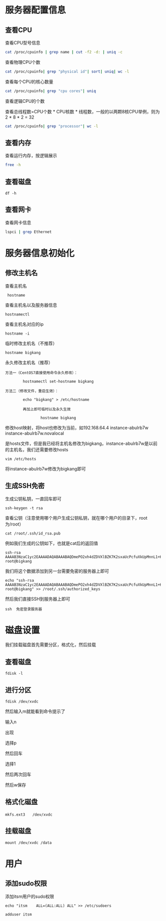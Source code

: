 # 服务器配置信息

## 查看CPU

查看CPU型号信息

```sh
cat /proc/cpuinfo | grep name | cut -f2 -d: | uniq -c
```

查看物理CPU个数

```sh
cat /proc/cpuinfo| grep "physical id"| sort| uniq| wc -l
```

查看每个CPU的核心数量

```sh
cat /proc/cpuinfo| grep "cpu cores"| uniq
```

查看逻辑CPU的个数

查看总线程数=CPU个数 * CPU核数 * 线程数，一般的以两颗8核CPU举例，则为2 * 8 * 2 = 32

```sh
cat /proc/cpuinfo| grep "processor"| wc -l
```

## 查看内存

查看运行内存，按逻辑展示

```sh
free -h
```

## 查看磁盘

```
df -h
```

## 查看网卡

查看网卡信息

```sh
lspci | grep Ethernet
```

# 服务器信息初始化

## 修改主机名

查看主机名

```
 hostname
```

查看主机名以及服务器信息

```
hostnamectl
```

查看主机名对应的ip

```
hostname -i
```

临时修改主机名（不推荐）

```
hostname bigkang
```

永久修改主机名（推荐）

```
方法一（CentOS7直接使用命令永久修改）：

		hostnamectl set-hostname bigkang
		
方法二（修改文件，重启生效）：

		echo "bigkang" > /etc/hostname
		
		再加上即可临时以及永久生效
		
				hostname bigkang
```

修改host映射，将host也修改为当前，如192.168.64.4 instance-abulrb7w instance-abulrb7w.novalocal

是hosts文件，但是我已经将主机名修改为bigkang，instance-abulrb7w是以前的主机名，我们还需要修改hosts

```
vim /etc/hosts
```

将instance-abulrb7w修改为bigkang即可

## 生成SSH免密

生成公钥私钥，一直回车即可

```
ssh-keygen -t rsa
```

查看公钥（注意使用哪个用户生成公钥私钥，就在哪个用户的目录下，root为/root）

```
cat /root/.ssh/id_rsa.pub
```

例如我们生成的公钥如下，也就是cat后的返回值

```
ssh-rsa AAAAB3NzaC1yc2EAAAADAQABAAABAQDmePO2xh4dZDVXlBZK7K2sxaUcPcfuXkUpMnnL1+HlWNGlX4J3wJlZ+jSXHrj5yqG2w8yXjvgShEeOjQCzd68bkGqrY7hD52/tVTbiEJ2hXeqZTE+1dH0DPUh3nC2Ssjwym0FtfSFsnib4Z5QiA1iLaINMadcFPqTk7OXGgDj17KXgeMOglOPCT++tQSrMP9eNtrW44PQ3AodaQntPuV2nq/VvIxi4wRQWIfceHbHuEg53aOZezf0w9uE8sVQEmb3Pf/CTjWLMxbtCiic6ItZqAyhYcuH3RmnMOiIE+zYsDYT3WQsPF/LQV7y2sZvvY9fRTlg/8FBqSTBN6w3qL6E3 root@bigkang
```

我们将这个数据添加到另一台需要免密的服务器上即可

```
echo "ssh-rsa AAAAB3NzaC1yc2EAAAADAQABAAABAQDmePO2xh4dZDVXlBZK7K2sxaUcPcfuXkUpMnnL1+HlWNGlX4J3wJlZ+jSXHrj5yqG2w8yXjvgShEeOjQCzd68bkGqrY7hD52/tVTbiEJ2hXeqZTE+1dH0DPUh3nC2Ssjwym0FtfSFsnib4Z5QiA1iLaINMadcFPqTk7OXGgDj17KXgeMOglOPCT++tQSrMP9eNtrW44PQ3AodaQntPuV2nq/VvIxi4wRQWIfceHbHuEg53aOZezf0w9uE8sVQEmb3Pf/CTjWLMxbtCiic6ItZqAyhYcuH3RmnMOiIE+zYsDYT3WQsPF/LQV7y2sZvvY9fRTlg/8FBqSTBN6w3qL6E3 root@bigkang" >> /root/.ssh/authorized_keys
```

然后我们直接SSH到服务器上即可

```
ssh  免密登录服务器
```

# 磁盘设置

我们挂载磁盘首先需要分区，格式化，然后挂载

## 查看磁盘

```
fdisk -l
```

## 进行分区

```
fdisk /dev/xvdc
```

然后输入m就能看到命令提示了

输入n

出现

选择p

然后回车

选择1

然后两次回车

然后w保存



## 格式化磁盘

```
mkfs.ext3　　/dev/xvdc　
```

## 挂载磁盘



```
mount /dev/xvdc /data
```

# 用户



## 添加sudo权限

添加itsm用户的sudo权限

```
echo "itsm    ALL=(ALL:ALL) ALL" >> /etc/sudoers

adduser itsm
```

